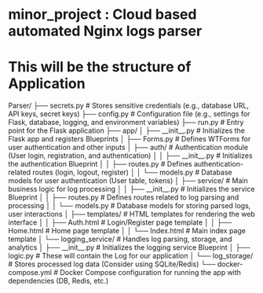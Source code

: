 # minor_project : Cloud based automated Nginx logs parser

<html>
<head></head>
<body><P>
<h1>This will be the structure of Application</h1>
Parser/
├── secrets.py                  # Stores sensitive credentials (e.g., database URL, API keys, secret keys)
├── config.py                   # Configuration file (e.g., settings for Flask, database, logging, and environment variables)
├── run.py                      # Entry point for the Flask application
├── app/
│   ├── __init__.py             # Initializes the Flask app and registers Blueprints
│   ├── Forms.py                # Defines WTForms for user authentication and other inputs
│   ├── auth/                   # Authentication module (User login, registration, and authentication)
│   │   ├── __init__.py         # Initializes the authentication Blueprint
│   │   ├── routes.py           # Defines authentication-related routes (login, logout, register)
│   │   └── models.py           # Database models for user authentication (User table, tokens)
│   ├── service/                # Main business logic for log processing
│   │   ├── __init__.py         # Initializes the service Blueprint
│   │   ├── routes.py           # Defines routes related to log parsing and processing
│   │   └── models.py           # Database models for storing parsed logs, user interactions
│   ├── templates/              # HTML templates for rendering the web interface
│   │   ├── Auth.html           # Login/Register page template
│   │   ├── Home.html           # Home page template
│   │   └── Index.html          # Main index page template
│   └── logging_service/        # Handles log parsing, storage, and analytics
│       ├── __init__.py         # Initializes the logging service Blueprint
│       ├── logic.py            # These will contain the Log for our application
│       └── log_storage/        # Stores processed log data (Consider using SQLite/Redis)
└── docker-compose.yml          # Docker Compose configuration for running the app with dependencies (DB, Redis, etc.)
</p>
</body>
</html>